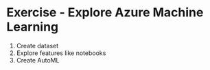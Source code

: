 # Exercise - Explore Azure Machine Learning

1. Create dataset
2. Explore features like notebooks
3. Create AutoML